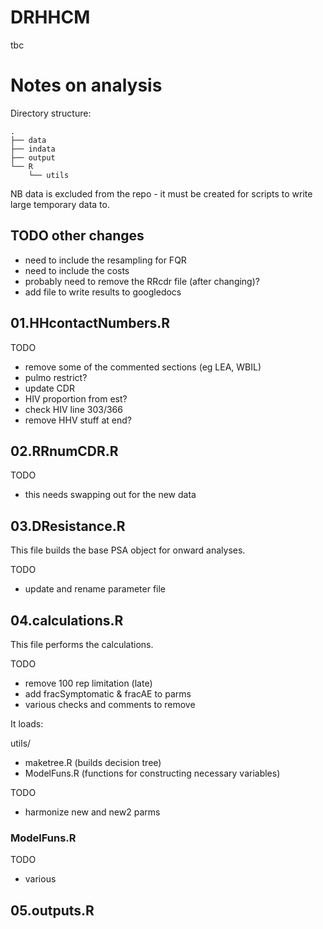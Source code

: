 # DRHHCM
tbc

# Notes on analysis

Directory structure:

```
.
├── data
├── indata
├── output
└── R
    └── utils
```

NB data is excluded from the repo - it must be created for scripts to write large temporary data to.

## TODO other changes
- need to include the resampling for FQR
- need to include the costs
- probably need to remove the RRcdr file (after changing)?
- add file to write results to googledocs


## 01.HHcontactNumbers.R

TODO
- remove some of the commented sections (eg LEA, WBIL)
- pulmo restrict?
- update CDR
- HIV proportion from est?
- check HIV line 303/366
- remove HHV stuff at end?

## 02.RRnumCDR.R

TODO
- this needs swapping out for the new data

## 03.DResistance.R

This file builds the base PSA object for onward analyses.

TODO
- update and rename parameter file

## 04.calculations.R

This file performs the calculations. 

TODO
- remove 100 rep limitation (late)
- add fracSymptomatic & fracAE to parms
- various checks and comments to remove

It loads:

utils/
- maketree.R (builds decision tree)
- ModelFuns.R (functions for constructing necessary variables)

TODO
- harmonize new and new2 parms

### ModelFuns.R ###

TODO
- various

## 05.outputs.R ##

